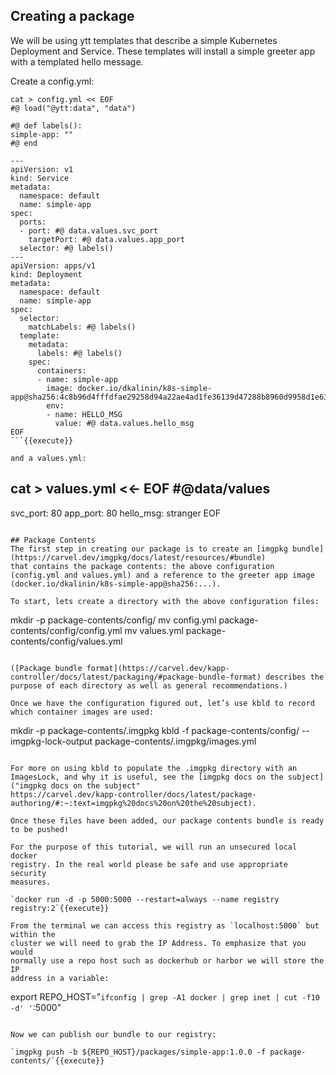 ## Creating a package

We will be using ytt templates that describe a simple Kubernetes Deployment and Service.
These templates will install a simple greeter app with a templated hello message.

Create a config.yml:

```
cat > config.yml << EOF
#@ load("@ytt:data", "data")

#@ def labels():
simple-app: ""
#@ end

---
apiVersion: v1
kind: Service
metadata:
  namespace: default
  name: simple-app
spec:
  ports:
  - port: #@ data.values.svc_port
    targetPort: #@ data.values.app_port
  selector: #@ labels()
---
apiVersion: apps/v1
kind: Deployment
metadata:
  namespace: default
  name: simple-app
spec:
  selector:
    matchLabels: #@ labels()
  template:
    metadata:
      labels: #@ labels()
    spec:
      containers:
      - name: simple-app
        image: docker.io/dkalinin/k8s-simple-app@sha256:4c8b96d4fffdfae29258d94a22ae4ad1fe36139d47288b8960d9958d1e63a9d0
        env:
        - name: HELLO_MSG
          value: #@ data.values.hello_msg
EOF
```{{execute}}

and a values.yml:

```
cat > values.yml <<- EOF
#@data/values
---
svc_port: 80
app_port: 80
hello_msg: stranger
EOF
```{{execute}}

## Package Contents
The first step in creating our package is to create an [imgpkg bundle](https://carvel.dev/imgpkg/docs/latest/resources/#bundle)
that contains the package contents: the above configuration (config.yml and values.yml) and a reference to the greeter app image (docker.io/dkalinin/k8s-simple-app@sha256:...).

To start, lets create a directory with the above configuration files:
```
mkdir -p package-contents/config/
mv config.yml package-contents/config/config.yml
mv values.yml package-contents/config/values.yml
```{{execute}}

([Package bundle format](https://carvel.dev/kapp-controller/docs/latest/packaging/#package-bundle-format) describes the purpose of each directory as well as general recommendations.)

Once we have the configuration figured out, let’s use kbld to record which container images are used:
```
mkdir -p package-contents/.imgpkg
kbld -f package-contents/config/ --imgpkg-lock-output package-contents/.imgpkg/images.yml
```{{execute}}

For more on using kbld to populate the .imgpkg directory with an ImagesLock, and why it is useful, see the [imgpkg docs on the subject]("imgpkg docs on the subject"
https://carvel.dev/kapp-controller/docs/latest/package-authoring/#:~:text=imgpkg%20docs%20on%20the%20subject).

Once these files have been added, our package contents bundle is ready to be pushed!

For the purpose of this tutorial, we will run an unsecured local docker
registry. In the real world please be safe and use appropriate security
measures.

`docker run -d -p 5000:5000 --restart=always --name registry registry:2`{{execute}}

From the terminal we can access this registry as `localhost:5000` but within the
cluster we will need to grab the IP Address. To emphasize that you would
normally use a repo host such as dockerhub or harbor we will store the IP
address in a variable:

```
export REPO_HOST="`ifconfig | grep -A1 docker | grep inet | cut -f10 -d' '`:5000"
```{{execute}}

Now we can publish our bundle to our registry:

`imgpkg push -b ${REPO_HOST}/packages/simple-app:1.0.0 -f package-contents/`{{execute}}
